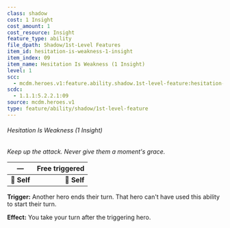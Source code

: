 ```yaml
---
class: shadow
cost: 1 Insight
cost_amount: 1
cost_resource: Insight
feature_type: ability
file_dpath: Shadow/1st-Level Features
item_id: hesitation-is-weakness-1-insight
item_index: 09
item_name: Hesitation Is Weakness (1 Insight)
level: 1
scc:
  - mcdm.heroes.v1:feature.ability.shadow.1st-level-feature:hesitation-is-weakness-1-insight
scdc:
  - 1.1.1:5.2.2.1:09
source: mcdm.heroes.v1
type: feature/ability/shadow/1st-level-feature
---
```


###### Hesitation Is Weakness (1 Insight)

*Keep up the attack. Never give them a moment's grace.*

| **—**       | **Free triggered** |
| ----------- | -----------------: |
| **📏 Self** |        **🎯 Self** |

**Trigger:** Another hero ends their turn. That hero can't have used this ability to start their turn.

**Effect:** You take your turn after the triggering hero.
